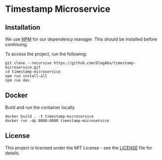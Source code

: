 # Timestamp Microservice

## Installation
We use [NPM](https://www.npmjs.com/get-npm) for our dependency manager. This should be installed before continuing.

To access the project, run the following:
```
git clone --recursive https://github.com/OlegAba/timestamp-microservice.git
cd timestamp-microservice
npm run install-all
npm run dev
```

## Docker
Build and run the container locally
```
docker build . -t timestamp-microservice
docker run -dp 8080:8080 timestamp-microservice
```

## License
This project is licensed under the MIT License - see the [LICENSE](https://github.com/OlegAba/timestamp-microservice/blob/main/LICENSE) file for details.
